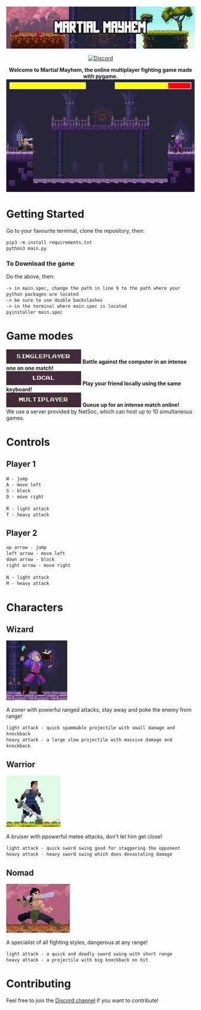 <!-- <p align="center">
  <img src="game/assets/screenshots/readme_headerv1.jpg"/>
</p> -->

![Martial Mayhem](game/assets/screenshots/readme_headerv1.jpg "head banner for the game")

<div align="center">
<a href="https://discord.gg/rrVNskkC"><img src="https://camo.githubusercontent.com/b12a95e20b7ca35f918c0ab5103fe56b6f44c067/68747470733a2f2f696d672e736869656c64732e696f2f62616467652f636861742d6f6e253230646973636f72642d3732383964612e737667" alt="Discord" /></a>
</div>


<p align="center">
  <strong>Welcome to Martial Mayhem, the online multiplayer fighting game made with pygame.</strong>

  <img width="704" alt="Game screenshot" src="game/assets/screenshots/nomadvwizard.png">
</p>

# Getting Started

Go to your favourite terminal, clone the repository, then:

    pip3 -m install requirements.txt
    python3 main.py
    
### To Download the game

Do the above, then:

    -> in main.spec, change the path in line 9 to the path where your python packages are located
    -> be sure to use double backslashes
    -> in the terminal where main.spec is located
    pyinstaller main.spec

# Game modes

<div align="left">
  <img width="200" alt = "singleplayer" src="game/assets/screenshots/single.jpg"/>
  <strong>Battle against the computer in an intense one on one match!</strong>
</div>
<div align="left">
  <img width="200" alt = "local" src="game/assets/screenshots/local.png"/>
  <strong>Play your friend locally using the same keyboard!</strong>
</div>
<div align="left">
  <img width="200" alt = "multiplayer" src="game/assets/screenshots/multi.png"/>
  <strong>Queue up for an intense match online!</strong>
</div>
We use a server provided by NetSoc, which can host up to 10 simultaneous games.

# Controls

## Player 1
    W - jump
    A - move left
    S - block
    D - move right

    R - light attack
    T - heavy attack

## Player 2
    up arrow - jump
    left arrow - move left
    down arrow - block
    right arrow - move right

    N - light attack
    M - heavy attack

# Characters

## Wizard
<p align="left">
  <img src="game/assets/screenshots/wizardchar.png"/>
</p>
A zoner with powerful ranged attacks, stay away and poke the enemy from range!

    light attack - quick spammable projectile with small damage and knockback
    heavy attack - a large slow projectile with massive damage and knockback

## Warrior
<p align="left">
  <img src="game/assets/screenshots/warriorchar.png"/>
</p>
A bruiser with ppowerful melee attacks, don't let him get close!

    light attack - quick sword swing good for staggering the opponent
    heavy attack - heavy sword swing which does devastating damage

## Nomad
<p align="left">
  <img src="game/assets/screenshots/nomadchar.png"/>
</p>
A specialist of all fighting styles, dangerous at any range!

    light attack - a quick and deadly sword swing with short range
    heavy attack - a projectile with big knockback on hit


# Contributing

Feel free to join the [Discord channel](https://discord.gg/rrVNskkC) if you want to contribute!

